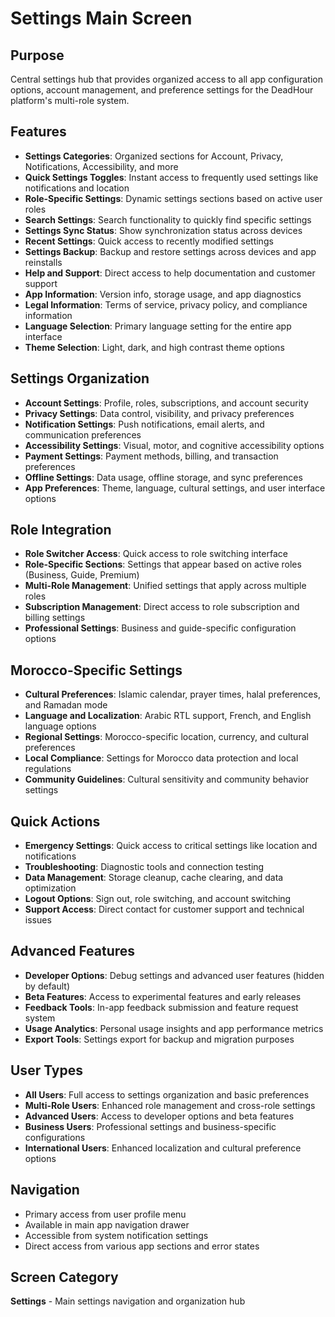 # Settings Main Screen

## Purpose
Central settings hub that provides organized access to all app configuration options, account management, and preference settings for the DeadHour platform's multi-role system.

## Features
- **Settings Categories**: Organized sections for Account, Privacy, Notifications, Accessibility, and more
- **Quick Settings Toggles**: Instant access to frequently used settings like notifications and location
- **Role-Specific Settings**: Dynamic settings sections based on active user roles
- **Search Settings**: Search functionality to quickly find specific settings
- **Settings Sync Status**: Show synchronization status across devices
- **Recent Settings**: Quick access to recently modified settings
- **Settings Backup**: Backup and restore settings across devices and app reinstalls
- **Help and Support**: Direct access to help documentation and customer support
- **App Information**: Version info, storage usage, and app diagnostics
- **Legal Information**: Terms of service, privacy policy, and compliance information
- **Language Selection**: Primary language setting for the entire app interface
- **Theme Selection**: Light, dark, and high contrast theme options

## Settings Organization
- **Account Settings**: Profile, roles, subscriptions, and account security
- **Privacy Settings**: Data control, visibility, and privacy preferences
- **Notification Settings**: Push notifications, email alerts, and communication preferences
- **Accessibility Settings**: Visual, motor, and cognitive accessibility options
- **Payment Settings**: Payment methods, billing, and transaction preferences
- **Offline Settings**: Data usage, offline storage, and sync preferences
- **App Preferences**: Theme, language, cultural settings, and user interface options

## Role Integration
- **Role Switcher Access**: Quick access to role switching interface
- **Role-Specific Sections**: Settings that appear based on active roles (Business, Guide, Premium)
- **Multi-Role Management**: Unified settings that apply across multiple roles
- **Subscription Management**: Direct access to role subscription and billing settings
- **Professional Settings**: Business and guide-specific configuration options

## Morocco-Specific Settings
- **Cultural Preferences**: Islamic calendar, prayer times, halal preferences, and Ramadan mode
- **Language and Localization**: Arabic RTL support, French, and English language options
- **Regional Settings**: Morocco-specific location, currency, and cultural preferences
- **Local Compliance**: Settings for Morocco data protection and local regulations
- **Community Guidelines**: Cultural sensitivity and community behavior settings

## Quick Actions
- **Emergency Settings**: Quick access to critical settings like location and notifications
- **Troubleshooting**: Diagnostic tools and connection testing
- **Data Management**: Storage cleanup, cache clearing, and data optimization
- **Logout Options**: Sign out, role switching, and account switching
- **Support Access**: Direct contact for customer support and technical issues

## Advanced Features
- **Developer Options**: Debug settings and advanced user features (hidden by default)
- **Beta Features**: Access to experimental features and early releases
- **Feedback Tools**: In-app feedback submission and feature request system
- **Usage Analytics**: Personal usage insights and app performance metrics
- **Export Tools**: Settings export for backup and migration purposes

## User Types
- **All Users**: Full access to settings organization and basic preferences
- **Multi-Role Users**: Enhanced role management and cross-role settings
- **Advanced Users**: Access to developer options and beta features
- **Business Users**: Professional settings and business-specific configurations
- **International Users**: Enhanced localization and cultural preference options

## Navigation
- Primary access from user profile menu
- Available in main app navigation drawer
- Accessible from system notification settings
- Direct access from various app sections and error states

## Screen Category
**Settings** - Main settings navigation and organization hub